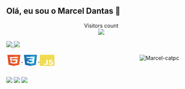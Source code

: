 ## Olá, eu sou o Marcel Dantas 👋

<p align="center"> 
  Visitors count<br>
  <img src="https://profile-counter.glitch.me/marceldantas/count.svg" />
</p>

<div>
  <a href="https://github.com/marceldantas">
  <img height="155em" src="https://github-readme-stats.vercel.app/api?username=marceldantas&show_icons=true&theme=radical&include_all_commits=true&count_private=true"/>
  <img height="155em"  src="https://github-readme-stats.vercel.app/api/top-langs/?username=marceldantas&layout=compact&langs_count=7&theme=radical"/>
</div>
  
<div style="display: inline_block"><br>
  <img align="center" alt="Marcel-HTML" height="30" width="40" src="https://raw.githubusercontent.com/devicons/devicon/master/icons/html5/html5-original.svg">
  <img align="center" alt="Marcel-CSS"  height="30" width="40" src="https://raw.githubusercontent.com/devicons/devicon/master/icons/css3/css3-original.svg">
  <img align="center" alt="Marcel-Js"   height="30" width="40" src="https://raw.githubusercontent.com/devicons/devicon/master/icons/javascript/javascript-plain.svg">
  <img align="right" alt="Marcel-catpc" height="150" width="150" src="https://img.ibxk.com.br/2017/09/06/um-gato-sentado-numa-mesa-06190649012479.gif">
</div>
    
##
 
<div>
 <a href="https://discord.gg/marceldantas#6068" target="_blank"><img src="https://img.shields.io/badge/Discord-7289DA?style=for-the-badge&logo=discord&logoColor=white" target="_blank"></a> 
  <a href = "mailto:allefmarcel.dev@gmail.com"><img src="https://img.shields.io/badge/-Gmail-%23333?style=for-the-badge&logo=gmail&logoColor=white" target="_blank"></a>
  <a href="https://www.linkedin.com/in/dantas-marcel" target="_blank"><img src="https://img.shields.io/badge/-LinkedIn-%230077B5?style=for-the-badge&logo=linkedin&logoColor=white" target="_blank"></a> 
</div>
